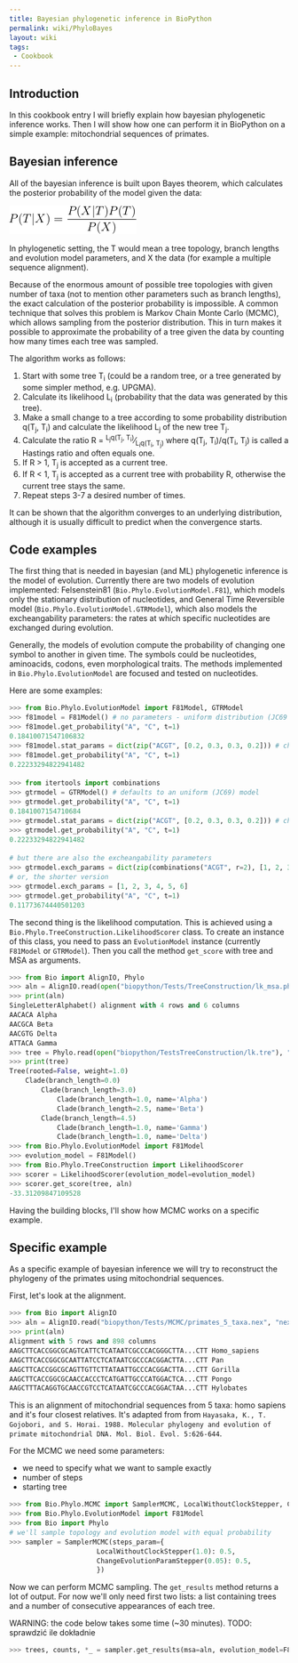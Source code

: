 ```yaml
---
title: Bayesian phylogenetic inference in BioPython
permalink: wiki/PhyloBayes
layout: wiki
tags:
 - Cookbook
---
```


Introduction
------------

In this cookbook entry I will briefly explain how bayesian phylogenetic inference works.
Then I will show how one can perform it in BioPython on a simple example: mitochondrial sequences of primates.

Bayesian inference
------------------

All of the bayesian inference is built upon Bayes theorem, which calculates the posterior probability of
the model given the data:

![P(T|X)=\frac{P(X|T)P(T)}{P(X)}](bayes_theorem.png)

In phylogenetic setting, the T would mean a tree topology, branch lengths and
evolution model parameters, and X the data (for example a multiple sequence alignment).

Because of the enormous amount of possible tree topologies with given number of taxa
(not to mention other parameters such as branch lengths), 
the exact calculation of the posterior probability is impossible.
A common technique that solves this problem is Markov Chain Monte Carlo (MCMC), which
allows sampling from the posterior distribution. This in turn makes it possible to approximate
the probability of a tree given the data by counting how many times each tree was sampled.
 
The algorithm works as follows:

1. Start with some tree T<sub>i</sub> (could be a random tree, or a tree generated by some simpler method, e.g. UPGMA).
2. Calculate its likelihood L<sub>i</sub> (probability that the data was generated by this tree).
3. Make a small change to a tree according to some probability distribution q(T<sub>j</sub>, T<sub>i</sub>) and calculate the likelihood L<sub>j</sub> of the new tree T<sub>j</sub>.
4. Calculate the ratio R = <sup>L<sub>j</sub>q(T<sub>j</sub>, T<sub>i</sub>)</sup>&frasl;<sub>L<sub>i</sub>q(T<sub>i</sub>, T<sub>j</sub>)</sub>
where q(T<sub>j</sub>, T<sub>i</sub>)/q(T<sub>i</sub>, T<sub>j</sub>) is called a Hastings ratio and often equals one.
5. If R > 1, T<sub>j</sub> is accepted as a current tree.
6. If R < 1, T<sub>j</sub> is accepted as a current tree with probability R, otherwise the current tree stays the same.
7. Repeat steps 3-7 a desired number of times.

It can be shown that the algorithm converges to an underlying distribution,
although it is usually difficult to predict when the convergence starts.

Code examples
-------------

The first thing that is needed in bayesian (and ML) phylogenetic inference is the model of evolution.
Currently there are two models of evolution implemented: Felsenstein81 (`Bio.Phylo.EvolutionModel.F81`),
which models only the stationary distribution of nucleotides,
and General Time Reversible model (`Bio.Phylo.EvolutionModel.GTRModel`), which also models the excheangability parameters:
the rates at which specific nucleotides are exchanged during evolution.

Generally, the models of evolution compute the probability of changing one symbol to another in given time.
The symbols could be nucleotides, aminoacids, codons, even morphological traits.
The methods implemented in `Bio.Phylo.EvolutionModel` are focused and tested on nucleotides.

Here are some examples:

```python
>>> from Bio.Phylo.EvolutionModel import F81Model, GTRModel
>>> f81model = F81Model() # no parameters - uniform distribution (JC69 model)
>>> f81model.get_probability("A", "C", t=1)
0.18410071547106832
>>> f81model.stat_params = dict(zip("ACGT", [0.2, 0.3, 0.3, 0.2])) # changing the stationary distribution parameters
>>> f81model.get_probability("A", "C", t=1)
0.22233294822941482

>>> from itertools import combinations
>>> gtrmodel = GTRModel() # defaults to an uniform (JC69) model
>>> gtrmodel.get_probability("A", "C", t=1)
0.1841007154710684
>>> gtrmodel.stat_params = dict(zip("ACGT", [0.2, 0.3, 0.3, 0.2])) # changing the stationary distribution
>>> gtrmodel.get_probability("A", "C", t=1)
0.22233294822941482

# but there are also the excheangability parameters
>>> gtrmodel.exch_params = dict(zip(combinations("ACGT", r=2), [1, 2, 3, 4, 5, 6]))
# or, the shorter version
>>> gtrmodel.exch_params = [1, 2, 3, 4, 5, 6]
>>> gtrmodel.get_probability("A", "C", t=1)
0.11773674440501203
```

The second thing is the likelihood computation. This is achieved using a `Bio.Phylo.TreeConstruction.LikelihoodScorer` 
class. To create an instance of this class, you need to pass an `EvolutionModel` instance (currently `F81Model` or `GTRModel`).
Then you call the method `get_score` with tree and MSA as arguments.

```python
>>> from Bio import AlignIO, Phylo
>>> aln = AlignIO.read(open("biopython/Tests/TreeConstruction/lk_msa.phy"), "phylip") # a sample alignment
>>> print(aln)
SingleLetterAlphabet() alignment with 4 rows and 6 columns
AACACA Alpha
AACGCA Beta
AACGTG Delta
ATTACA Gamma
>>> tree = Phylo.read(open("biopython/TestsTreeConstruction/lk.tre"), "newick") # and a sample tree
>>> print(tree)
Tree(rooted=False, weight=1.0)
    Clade(branch_length=0.0)
        Clade(branch_length=3.0)
            Clade(branch_length=1.0, name='Alpha')
            Clade(branch_length=2.5, name='Beta')
        Clade(branch_length=4.5)
            Clade(branch_length=1.0, name='Gamma')
            Clade(branch_length=1.0, name='Delta')
>>> from Bio.Phylo.EvolutionModel import F81Model
>>> evolution_model = F81Model()
>>> from Bio.Phylo.TreeConstruction import LikelihoodScorer
>>> scorer = LikelihoodScorer(evolution_model=evolution_model)
>>> scorer.get_score(tree, aln)
-33.31209847109528
```

Having the building blocks, I'll show how MCMC works on a specific example.

Specific example
----------------

As a specific example of bayesian inference we will try to reconstruct the phylogeny of the primates
using mitochondrial sequences.

First, let's look at the alignment.

```python
>>> from Bio import AlignIO
>>> aln = AlignIO.read("biopython/Tests/MCMC/primates_5_taxa.nex", "nexus")
>>> print(aln)
Alignment with 5 rows and 898 columns
AAGCTTCACCGGCGCAGTCATTCTCATAATCGCCCACGGGCTTA...CTT Homo_sapiens
AAGCTTCACCGGCGCAATTATCCTCATAATCGCCCACGGACTTA...CTT Pan
AAGCTTCACCGGCGCAGTTGTTCTTATAATTGCCCACGGACTTA...CTT Gorilla
AAGCTTCACCGGCGCAACCACCCTCATGATTGCCCATGGACTCA...CTT Pongo
AAGCTTTACAGGTGCAACCGTCCTCATAATCGCCCACGGACTAA...CTT Hylobates
```
This is an alignment of mitochondrial sequences from 5 taxa: homo sapiens and it's four closest relatives. It's adapted from
from `Hayasaka, K., T. Gojobori, and S. Horai. 1988. Molecular phylogeny and evolution of primate mitochondrial DNA. Mol. Biol. Evol. 5:626-644`.

For the MCMC we need some parameters:
- we need to specify what we want to sample exactly
- number of steps
- starting tree

```python
>>> from Bio.Phylo.MCMC import SamplerMCMC, LocalWithoutClockStepper, ChangeEvolutionParamStepper
>>> from Bio.Phylo.EvolutionModel import F81Model
>>> from Bio import Phylo
# we'll sample topology and evolution model with equal probability
>>> sampler = SamplerMCMC(steps_param={
                      LocalWithoutClockStepper(1.0): 0.5,
                      ChangeEvolutionParamStepper(0.05): 0.5,
                      })
```

Now we can perform MCMC sampling. The `get_results` method returns a lot of output.
For now we'll only need first two lists: a list containing trees and a number of consecutive
appearances of each tree.

WARNING: the code below takes some time (~30 minutes). TODO: sprawdzić ile dokładnie

```python
>>> trees, counts, *_ = sampler.get_results(msa=aln, evolution_model=F81Model(), no_iterations=10000, start_from_random_tree=True)

```


    